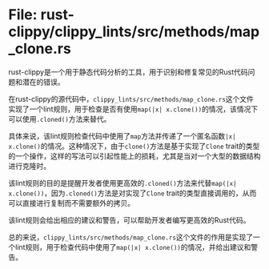 # File: rust-clippy/clippy_lints/src/methods/map_clone.rs

rust-clippy是一个用于静态代码分析的工具，用于识别和修复常见的Rust代码问题和潜在的错误。

在rust-clippy的源代码中，`clippy_lints/src/methods/map_clone.rs`这个文件实现了一个lint规则，用于检查是否有使用`map(|x| x.clone())`的情况，该情况下可以使用`.cloned()`方法来替代。

具体来说，该lint规则检查代码中使用了`map`方法并传递了一个匿名函数`|x| x.clone()`的情况。这种情况下，由于`clone()`方法是基于实现了`Clone` trait的类型的一个操作，这样的写法可以引起性能上的损耗，尤其是当对一个大型的数据结构进行克隆时。

该lint规则的目的是提醒开发者使用更高效的`.cloned()`方法来代替`map(|x| x.clone())`，因为`.cloned()`方法是对实现了`Clone` trait的类型直接调用的，从而可以直接进行复制而不需要额外的拷贝。

该lint规则会给出相应的建议和警告，可以帮助开发者编写更高效的Rust代码。

总的来说，`clippy_lints/src/methods/map_clone.rs`这个文件的作用是实现了一个lint规则，用于检查代码中使用了`map(|x| x.clone())`的情况，并给出建议和警告。

